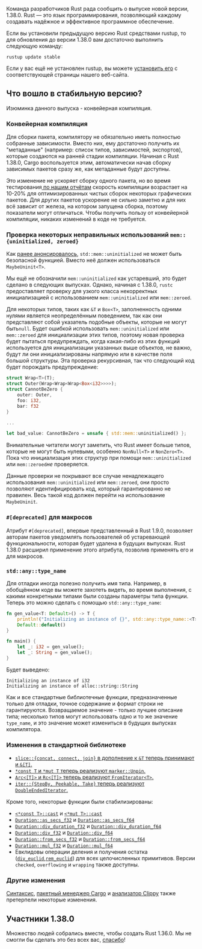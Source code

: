 Команда разработчиков Rust рада сообщить о выпуске новой версии, 1.38.0. Rust — это язык программирования, позволяющий каждому создавать надёжное и эффективное программное обеспечение.

Если вы установили предыдущую версию Rust средствами rustup, то для обновления до версии 1.38.0 вам достаточно выполнить следующую команду:

```console
rustup update stable
```

Если у вас ещё не установлен rustup, вы можете [установить его](https://www.rust-lang.org/install.html) с соответствующей страницы нашего веб-сайта.

## Что вошло в стабильную версию?

Изюминка данного выпуска - конвейерная компиляция.

### Конвейерная компиляция

Для сборки пакета, компилятору не обязательно иметь полностью 
собранные зависимости. Вместо них, ему достаточно получить их 
"метаданные" (например: список типов, зависимостей, экспортов), которые создаются на ранней стадии компиляции. Начиная с Rust 1.38.0, Cargo воспользуется этим, автоматически начав сборку зависимых пакетов сразу же, как метаданные будут доступны.

Это изменение не ускоряет сборку одного пакета, но во время 
тестирования[ по нашим отчётам](https://internals.rust-lang.org/t/evaluating-pipelined-rustc-compilation/10199) скорость компиляции 
возрастает на 10-20% для оптимизированных чистых сборок 
некоторых графических пакетов. Для других пакетов ускорение не 
сильно заметно и для них всё зависит от железа, на котором 
запущена сборка, поэтому показатели могут отличаться. Чтобы 
получить пользу от конвейерной компиляции, никаких изменений в 
коде не требуется.

### Проверка некоторых неправильных использований `mem::{uninitialized, zeroed}`

Как [ранее анонсировалось](https://blog.rust-lang.org/2019/07/04/Rust-1.36.0.html#maybeuninitt%3E-instead-of-mem::uninitialized), `std::mem::uninitialized` не может быть безопасной функцией. 
Вместо неё должен использоваться `MaybeUninit<T>`.

Мы ещё не обозначили `mem::uninitialized` как 
устаревший, это будет сделано в следующих выпусках. Однако, 
начиная с 1.38.0, `rustc` предоставляет проверку для 
узкого класса некорректных инициализацией с использованием `mem::uninitialized` или `mem::zeroed`.

Для некоторых типов, таких как `&T` и `Box<T>`, 
заполненность одними нулями является неопределённым 
поведением, так как они представляют собой указатель подобные 
объекты, которые не могут быть`null`. Будет ошибкой 
использовать `mem::uninitialized` или `mem::zeroed` для инициализации этих типов, 
поэтому новая проверка будет пытаться предупреждать, когда 
какая-либо из этих функций используется для инициализации 
указанных выше объектов, не важно, будут ли они 
инициализированы напрямую или в качестве поля большой 
структуры. Эта проверка рекурсивная, так что следующий код 
будет порождать предупреждение:

```rust
struct Wrap<T>(T);
struct Outer(Wrap<Wrap<Wrap<Box<i32>>>>);
struct CannotBeZero {
    outer: Outer,
    foo: i32,
    bar: f32
}

...

let bad_value: CannotBeZero = unsafe { std::mem::uninitialized() };
```

Внимательные читатели могут заметить, что Rust имеет больше 
типов, которые не могут быть нулевыми, особенно `NonNull<T>` и `NonZero<T>`. Пока что 
инициализация этих структур при помощи `mem::uninitialized` или `mem::zeroed`*не* проверяется.

Данные проверки не покрывают все случае ненадлежащего 
использования `mem::uninitialized` или `mem::zeroed`, они просто позволяют 
идентифицировать код, который гарантированно не правилен. Весь 
такой код должен перейти на использование `MaybeUninit`.

### `#[deprecated]` для макросов

Атрибут `#[deprecated]`, впервые представленный в 
Rust 1.9.0, позволяет авторам пакетов уведомлять пользователей об 
устаревающей функциональности, которая будет удалена в 
будущих выпусках. Rust 1.38.0 расширил применение этого 
атрибута, позволив применять его и для макросов.

### `std::any::type_name`

Для отладки иногда полезно получить имя типа. Например, в обобщённом коде вы можете захотеть видеть, во время выполнения, с какими конкретными типами были созданы параметры типа функции. Теперь это можно сделать с помощью `std::any::type_name`:

```rust
fn gen_value<T: Default>() -> T {
    println!("Initializing an instance of {}", std::any::type_name::<T>());
    Default::default()
}

fn main() {
    let _: i32 = gen_value();
    let _: String = gen_value();
}
```

Будет выведено:

```text
Initializing an instance of i32
Initializing an instance of alloc::string::String
```

Как и все стандартные библиотечные функции, предназначенные только для отладки, точное содержание и формат строки не гарантируются. Возвращаемое значение - только лучшее описание типа; несколько типов могут использовать одно и то же значение `type_name`, и это значение может измениться в будущих выпусках компилятора.

### Изменения в стандартной библиотеке

- [`slice::{concat, connect, join}` в дополнение к `&T` теперь принимают и `&[T]`.](https://github.com/rust-lang/rust/pull/62528/)
- [`*const T` и `*mut T` теперь реализуют `marker::Unpin`.](https://github.com/rust-lang/rust/pull/62583/)
- [`Arc<[T]>` и `Rc<[T]>` теперь реализуют `FromIterator<T>`.](https://github.com/rust-lang/rust/pull/61953/)
- [`iter::{StepBy, Peekable, Take}` теперь реализуют `DoubleEndedIterator`.](https://github.com/rust-lang/rust/pull/61457/)

Кроме того, некоторые функции были стабилизированы:

- [`<*const T>::cast`](https://doc.rust-lang.org/std/primitive.pointer.html#method.cast) и [`<*mut T>::cast`](https://doc.rust-lang.org/std/primitive.pointer.html#method.cast-1)
- [`Duration::as_secs_f32`](https://doc.rust-lang.org/std/time/struct.Duration.html#method.as_secs_f32) и [`Duration::as_secs_f64`](https://doc.rust-lang.org/std/time/struct.Duration.html#method.as_secs_f64)
- [`Duration::div_duration_f32`](https://doc.rust-lang.org/std/time/struct.Duration.html#method.div_duration_f32) и [`Duration::div_duration_f64`](https://doc.rust-lang.org/std/time/struct.Duration.html#method.div_duration_f64)
- [`Duration::div_f32`](https://doc.rust-lang.org/std/time/struct.Duration.html#method.div_f32) и [`Duration::div_f64`](https://doc.rust-lang.org/std/time/struct.Duration.html#method.div_f64)
- [`Duration::from_secs_f32`](https://doc.rust-lang.org/std/time/struct.Duration.html#method.from_secs_f32) и [`Duration::from_secs_f64`](https://doc.rust-lang.org/std/time/struct.Duration.html#method.from_secs_f64)
- [`Duration::mul_f32`](https://doc.rust-lang.org/std/time/struct.Duration.html#method.mul_f32) и [`Duration::mul_f64`](https://doc.rust-lang.org/std/time/struct.Duration.html#method.mul_f64)
- Евклидовы операции деления и получения остатка ([`div_euclid`](https://doc.rust-lang.org/std/primitive.i32.html#method.div_euclid),[`rem_euclid`](https://doc.rust-lang.org/std/primitive.i32.html#method.rem_euclid)) для всех целочисленных примитивов. Версии `checked`, `overflowing` и `wrapping` также доступны.

### Другие изменения

[Синтаксис](https://github.com/rust-lang/rust/blob/master/RELEASES.md#version-1380-2019-09-26), [пакетный менеджер Cargo](https://github.com/rust-lang/cargo/blob/master/CHANGELOG.md#cargo-138-2019-09-26) и [анализатор Clippy](https://github.com/rust-lang/rust-clippy/blob/master/CHANGELOG.md#rust-138) также претерпели некоторые изменения.

## Участники 1.38.0

Множество людей собрались вместе, чтобы создать Rust 1.36.0. Мы не смогли бы сделать это без всех вас, [спасибо](https://thanks.rust-lang.org/rust/1.38.0/)!
